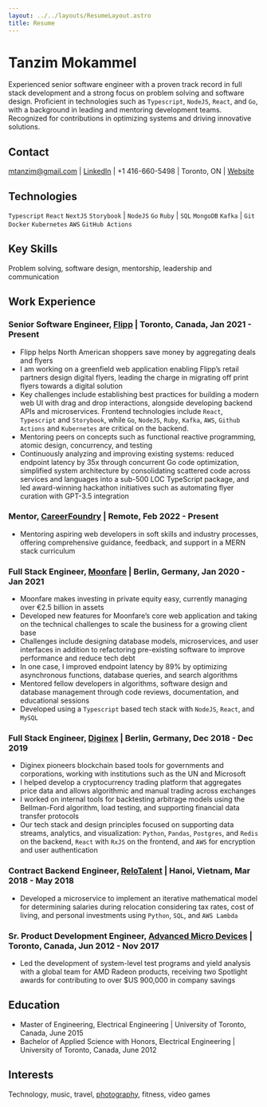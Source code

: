```yaml
---
layout: ../../layouts/ResumeLayout.astro
title: Resume
---
```


# Tanzim Mokammel

Experienced senior software engineer with a proven track record in full stack development and a strong focus on problem solving and software design. Proficient in technologies such as `Typescript`, `NodeJS`, `React`, and `Go`, with a background in leading and mentoring development teams. Recognized for contributions in optimizing systems and driving innovative solutions.

## Contact

mtanzim@gmail.com | [LinkedIn](https://www.linkedin.com/in/tanzim-mokammel/) | +1 416-660-5498 | Toronto, ON | [Website](https://www.mtanzim.com)

## Technologies

`Typescript` `React` `NextJS` `Storybook` | `NodeJS` `Go` `Ruby` | `SQL` `MongoDB` `Kafka` | `Git` `Docker` `Kubernetes` `AWS` `GitHub Actions`

## Key Skills

Problem solving, software design, mentorship, leadership and communication

<!-- - **Problem Solving:** Implemented solutions to reduce endpoint latency by 35x through worker pools in Go code.
- **Leadership:** Led a team of engineers in developing system-level test programs, contributing to over $900,000 in company savings.
- **Communication:** Presented innovative solutions in hackathons, and rallied them to production; including automating flyer curation with GPT-3.5 integration.
- **Software Architecture:** Simplified system architecture by reverse engineering 10K+ LOC to a sub-500 LOC TypeScript package.
- **Mentorship:** Successfully mentored peers on full stack development, functional reactive programming, atomic design, concurrency, and testing, and SQL -->

## Work Experience

### Senior Software Engineer, [Flipp](https://flipp.com/home) | Toronto, Canada, Jan 2021 - Present

- Flipp helps North American shoppers save money by aggregating deals and flyers
- I am working on a greenfield web application enabling Flipp’s retail partners design digital flyers, leading the charge in migrating off print flyers towards a digital solution
- Key challenges include establishing best practices for building a modern web UI with drag and drop interactions, alongside developing backend APIs and microservices. Frontend technologies include `React`, `Typescript` and `Storybook`, while `Go`, `NodeJS`, `Ruby`, `Kafka`, `AWS`, `Github Actions` and `Kubernetes` are critical on the backend.
- Mentoring peers on concepts such as functional reactive programming, atomic design, concurrency, and testing
- Continuously analyzing and improving existing systems: reduced endpoint latency by 35x through concurrent Go code optimization, simplified system architecture by consolidating scattered code across services and languages into a sub-500 LOC TypeScript package, and led award-winning hackathon initiatives such as automating flyer curation with GPT-3.5 integration

### Mentor, [CareerFoundry](https://careerfoundry.com/) | Remote, Feb 2022 - Present

- Mentoring aspiring web developers in soft skills and industry processes, offering comprehensive guidance, feedback, and support in a MERN stack curriculum

### Full Stack Engineer, [Moonfare](https://www.moonfare.com/) | Berlin, Germany, Jan 2020 - Jan 2021

- Moonfare makes investing in private equity easy, currently managing over €2.5 billion in assets
- Developed new features for Moonfare’s core web application and taking on the technical challenges to scale the business for a growing client base
- Challenges include designing database models, microservices, and user interfaces in addition to refactoring pre-existing software to improve performance and reduce tech debt
- In one case, I improved endpoint latency by 89% by optimizing asynchronous functions, database queries, and search algorithms
- Mentored fellow developers in algorithms, software design and database management through code reviews, documentation, and educational sessions
- Developed using a `Typescript` based tech stack with `NodeJS`, `React`, and `MySQL`

### Full Stack Engineer, [Diginex](https://www.diginex.com/) | Berlin, Germany, Dec 2018 - Dec 2019

- Diginex pioneers blockchain based tools for governments and corporations, working with institutions such as the UN and Microsoft
- I helped develop a cryptocurrency trading platform that aggregates price data and allows algorithmic and manual trading across exchanges
- I worked on internal tools for backtesting arbitrage models using the Bellman-Ford algorithm, load testing, and supporting financial data transfer protocols
- Our tech stack and design principles focused on supporting data streams, analytics, and visualization: `Python`, `Pandas`, `Postgres`, and `Redis` on the backend, `React` with `RxJS` on the frontend, and `AWS` for encryption and user authentication

### Contract Backend Engineer, [ReloTalent](https://relotalent.com) | Hanoi, Vietnam, Mar 2018 - May 2018

- Developed a microservice to implement an iterative mathematical model for determining salaries during relocation considering tax rates, cost of living, and personal investments using `Python`, `SQL`, and `AWS Lambda`

### Sr. Product Development Engineer, [Advanced Micro Devices](https://amd.com/en) | Toronto, Canada, Jun 2012 - Nov 2017

- Led the development of system-level test programs and yield analysis with a global team for AMD Radeon products, receiving two Spotlight awards for contributing to over $US 900,000 in company savings

## Education

- Master of Engineering, Electrical Engineering | University of Toronto, Canada, June 2015
- Bachelor of Applied Science with Honors, Electrical Engineering | University of Toronto, Canada, June 2012

## Interests

Technology, music, travel, [photography](https://mtanzim.com/play/photography/2023/), fitness, video games
